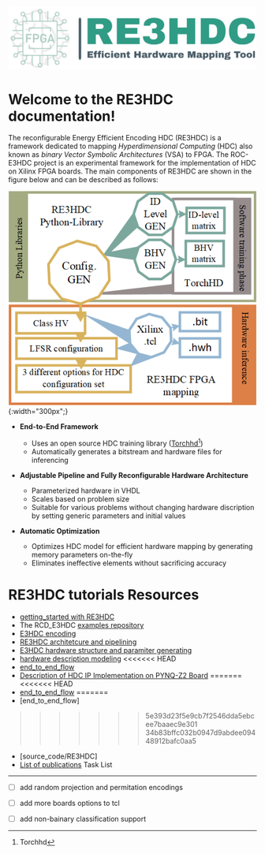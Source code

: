 ![logo](../figures/logo.jpg)

Welcome to the RE3HDC documentation!
=====================================

The reconfigurable Energy Efficient Encoding HDC (RE3HDC) is a framework dedicated to mapping *Hyperdimensional Computing* (HDC) also known as *binary Vector Symbolic Architectures* (VSA) to FPGA.
The ROC-E3HDC project is an experimental framework for the implementation of HDC on Xilinx FPGA boards. The main components of RE3HDC are shown in the figure below and can be described as follows:

![overview](../figures/overview.png){:width="300px";}


- **End-to-End Framework**
  - Uses an open source HDC training library ([Torchhd[^1]](https://github.com/torchhd))
  - Automatically generates a bitstream and hardware files for inferencing

- **Adjustable Pipeline and Fully Reconfigurable Hardware Architecture**
  - Parameterized hardware in VHDL
  - Scales based on problem size
  - Suitable for various problems without changing hardware discription by setting generic parameters and initial values
  
- **Automatic Optimization**
  - Optimizes HDC model for efficient hardware mapping by generating memory parameters on-the-fly 
  - Eliminates ineffective elements without sacrificing accuracy

[^1]: [Torchhd](https://github.com/torchhd)

RE3HDC tutorials Resources
===================
- [getting_started with RE3HDC](?)
- The RCD_E3HDC [examples repository](https://github.com/RE3HDC/examples)  
-  [E3HDC encoding](./_encoding.md)
-  [RE3HDC architetcure and pipelining](./hardware_over.md)
-  [E3HDC hardware structure and paramiter generating](./hardware_param.md)
-  [hardware description modeling](./hardware_desc.md)
<<<<<<< HEAD
-  [end_to_end_flow](./end_to_end.md)
-  [Description of HDC IP Implementation on PYNQ-Z2 Board](./HDC_ON_PYNQ.md)
=======
<<<<<<< HEAD
-  [end_to_end_flow](./end_to_end.md)
=======
-  [end_to_end_flow]
>>>>>>> 5e393d23f5e9cb7f2546dda5ebcee7baaec9e301
>>>>>>> 34b83bffc032b0947d9abdee09448912bafc0aa5
-  [source_code/RE3HDC]
-  [List of publications](./publications.md)
Task List
------------
- [ ] add random projection and permitation encodings
- [ ] add more boards options to tcl
- [ ] add non-bainary classification support


 
